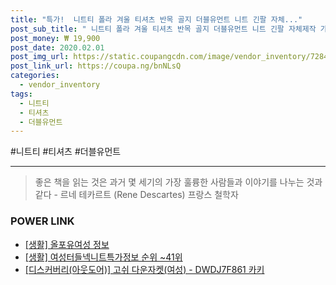 ```yaml
--- 
title: "특가!  니트티 폴라 겨울 티셔츠 반목 골지 더블유먼트 니트 긴팔 자체..." 
post_sub_title: " 니트티 폴라 겨울 티셔츠 반목 골지 더블유먼트 니트 긴팔 자체제작 가을 목 긴팔티 여성" 
post_money: ₩ 19,900 
post_date: 2020.02.01 
post_img_url: https://static.coupangcdn.com/image/vendor_inventory/7284/b052492346d4e4b537bfd770f603b239286d2696401987ffea0af5f915be.jpg 
post_link_url: https://coupa.ng/bnNLsQ 
categories: 
  - vendor_inventory 
tags: 
  - 니트티 
  - 티셔츠 
  - 더블유먼트 
--- 
```

  #니트티 #티셔츠 #더블유먼트 
<hr> 

> 좋은 책을 읽는 것은 과거 몇 세기의 가장 훌륭한 사람들과 이야기를 나누는 것과 같다 - 르네 테카르트 (Rene Descartes) 프랑스 철학자 


### POWER LINK

* <a href="https://blog.naver.com/sakai111/221767393624" target="_blank"> [생활] 올포유여성 정보 </a>
* <a href="https://blog.naver.com/sakai111/221772295931" target="_blank"> [생활] 여성터들넥니트특가정보 순위 ~41위</a>
* <a href="https://blog.naver.com/fasyy4321/221791523037" target="_blank">[디스커버리(아웃도어)] 고쉬 다운자켓(여성) - DWDJ7F861 카키</a>
